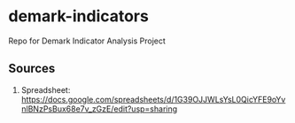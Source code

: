# demark-indicators
Repo for Demark Indicator Analysis Project


## Sources
1. Spreadsheet: https://docs.google.com/spreadsheets/d/1G39OJJWLsYsL0QicYFE9oYvnlBNzPsBux68e7v_zGzE/edit?usp=sharing
